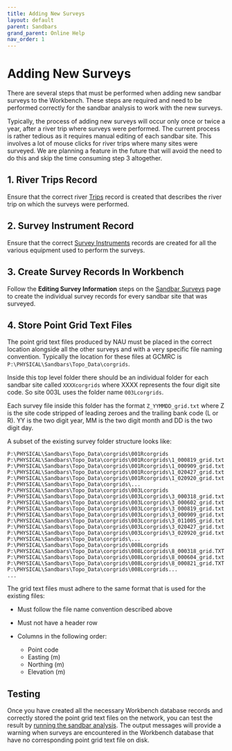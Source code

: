 ```yaml
---
title: Adding New Surveys
layout: default
parent: Sandbars
grand_parent: Online Help
nav_order: 1
---
```


# Adding New Surveys

There are several steps that must be performed when adding new sandbar surveys to the Workbench. These steps are required and need to be performed correctly for the sandbar analysis to work with the new surveys.

Typically, the process of adding new surveys will occur only once or twice a year, after a river trip where surveys were performed. The current process is rather tedious as it requires manual editing of each sandbar site. This involves a lot of mouse clicks for river trips where many sites were surveyed. We are planning a feature in the future that will avoid the need to do this and skip the time consuming step 3 altogether.

## 1. River Trips Record

Ensure that the correct river [Trips](/Online_Help/Views/Managing-Reference-Information.html#trips) record is created that describes the river trip on which the surveys were performed.

## 2. Survey Instrument Record
Ensure that the correct  [Survey Instruments](/Online_Help/Views/Managing-Reference-Information.html#survey-instruments) records are created for all the various equipment used to perform the surveys.

## 3. Create Survey Records In Workbench

Follow the **Editing Survey Information** steps on the [Sandbar Surveys](./sandbar_surveys) page to create the individual survey records for every sandbar site that was surveyed. 

## 4. Store Point Grid Text Files

The point grid text files produced by NAU must be placed in the correct location alongside all the other surveys and with a very specific file naming convention. Typically the location for these files at GCMRC is `P:\PHYSICAL\Sandbars\Topo_Data\corgrids`.

Inside this top level folder there should be an individual folder for each sandbar site called `XXXXcorgrids` where XXXX represents the four digit site code. So site 003L uses the folder name `003Lcorgrids`.

Each survey file inside this folder has the format `Z_YYMMDD_grid.txt` where Z is the site code stripped of leading zeroes and the trailing bank code (L or R). YY is the two digit year, MM is the two digit month and DD is the two digit day. 

A subset of the existing survey folder structure looks like:

```
P:\PHYSICAL\Sandbars\Topo_Data\corgrids\001Rcorgrids
P:\PHYSICAL\Sandbars\Topo_Data\corgrids\001Rcorgrids\1_000819_grid.txt
P:\PHYSICAL\Sandbars\Topo_Data\corgrids\001Rcorgrids\1_000909_grid.txt
P:\PHYSICAL\Sandbars\Topo_Data\corgrids\001Rcorgrids\1_020427_grid.txt
P:\PHYSICAL\Sandbars\Topo_Data\corgrids\001Rcorgrids\1_020920_grid.txt
P:\PHYSICAL\Sandbars\Topo_Data\corgrids\...
P:\PHYSICAL\Sandbars\Topo_Data\corgrids\003Lcorgrids
P:\PHYSICAL\Sandbars\Topo_Data\corgrids\003Lcorgrids\3_000318_grid.txt
P:\PHYSICAL\Sandbars\Topo_Data\corgrids\003Lcorgrids\3_000602_grid.txt
P:\PHYSICAL\Sandbars\Topo_Data\corgrids\003Lcorgrids\3_000819_grid.txt
P:\PHYSICAL\Sandbars\Topo_Data\corgrids\003Lcorgrids\3_000909_grid.txt
P:\PHYSICAL\Sandbars\Topo_Data\corgrids\003Lcorgrids\3_011005_grid.txt
P:\PHYSICAL\Sandbars\Topo_Data\corgrids\003Lcorgrids\3_020427_grid.txt
P:\PHYSICAL\Sandbars\Topo_Data\corgrids\003Lcorgrids\3_020920_grid.txt
P:\PHYSICAL\Sandbars\Topo_Data\corgrids\...
P:\PHYSICAL\Sandbars\Topo_Data\corgrids\008Lcorgrids
P:\PHYSICAL\Sandbars\Topo_Data\corgrids\008Lcorgrids\8_000318_grid.TXT
P:\PHYSICAL\Sandbars\Topo_Data\corgrids\008Lcorgrids\8_000604_grid.txt
P:\PHYSICAL\Sandbars\Topo_Data\corgrids\008Lcorgrids\8_000821_grid.TXT
P:\PHYSICAL\Sandbars\Topo_Data\corgrids\008Lcorgrids...
...
```

The grid text files must adhere to the same format that is used for the existing files:

* Must follow the file name convention described above

* Must not have a header row

* Columns in the following order:

  * Point code
  * Easting (m)
  * Northing (m)
  * Elevation (m)

## Testing

Once you have created all the necessary Workbench database records and correctly stored the point grid text files on the network, you can test the result by [running the sandbar analysis](../Sandbar_Analysis/sandbar_analysis_run). The output messages will provide a warning when surveys are encountered in the Workbench database that have no corresponding point grid text file on disk.